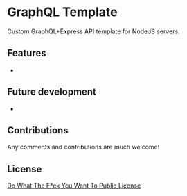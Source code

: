 # GraphQL Template

Custom GraphQL+Express API template for NodeJS servers.

## Features

- 

## Future development

- 

## Contributions

Any comments and contributions are much welcome!

## License

[Do What The F*ck You Want To Public License](https://github.com/sindelio/graphql-template/blob/master/LICENSE)